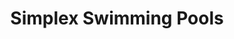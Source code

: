 ---
title: "Simplex Swimming Pools"
url: /hayling-island/simplex-swimming-pools/
shop: swimming pool
---